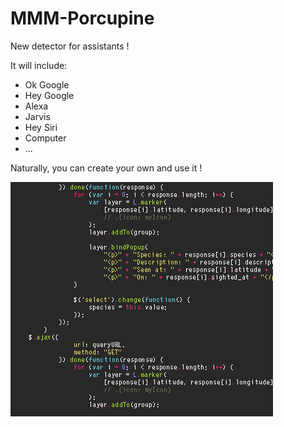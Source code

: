 # MMM-Porcupine

New detector for assistants !

It will include:
  * Ok Google
  * Hey Google
  * Alexa
  * Jarvis
  * Hey Siri
  * Computer
  * ...

Naturally, you can create your own and use it !

![](https://raw.githubusercontent.com/bugsounet/coding/main/undercoding.gif)
